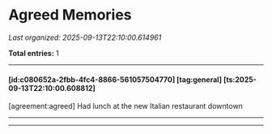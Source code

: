 # Agreed Memories

*Last organized: 2025-09-13T22:10:00.614961*

**Total entries:** 1

---

#### [id:c080652a-2fbb-4fc4-8866-561057504770] [tag:general] [ts:2025-09-13T22:10:00.608812]
[agreement:agreed] Had lunch at the new Italian restaurant downtown

---

---

